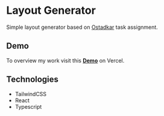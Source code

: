 # Layout Generator

Simple layout generator based on [Ostadkar](https://ostadkar.ir/) task assignment.

## Demo

To overview my work visit this **[Demo](https://layout-generator-nu.vercel.app)** on Vercel.

## Technologies

* TailwindCSS
* React
* Typescript
